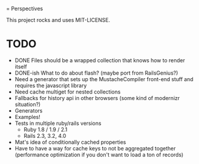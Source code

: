 = Perspectives

This project rocks and uses MIT-LICENSE.

# TODO
* DONE Files should be a wrapped collection that knows how to render itself
* DONE-ish What to do about flash? (maybe port from RailsGenius?)
* Need a generator that sets up the MustacheCompiler front-end stuff and requires the javascript library
* Need cache multiget for nested collections
* Fallbacks for history api in other browsers (some kind of modernizr situation?)
* Generators
* Examples!
* Tests in multiple ruby/rails versions
    * Ruby 1.8 / 1.9 / 2.1
    * Rails 2.3, 3.2, 4.0
* Mat's idea of conditionally cached properties
* Have to have a way for cache keys to not be aggregated together (performance optimization if you don't want to load a ton of records)